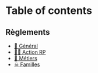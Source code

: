 # Table of contents

## Règlements

* [📄 Général](README.md)
* [👨🌾 Action RP](reglements/action-rp.md)
* [👮 Métiers](reglements/metiers.md)
* [☠ Familles](reglements/familles.md)
